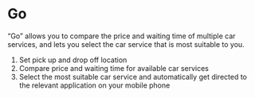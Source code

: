 # Go

“Go” allows you to compare the price and waiting time of multiple car services, and lets you select the car service that is most suitable to you.

1) Set pick up and drop off location
2) Compare price and waiting time for available car services
3) Select the most suitable car service and automatically get directed to the relevant application on your mobile phone
